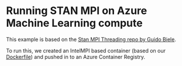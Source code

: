 # Running STAN MPI on Azure Machine Learning compute

This example is based on the [Stan MPI Threading repo by Guido Biele](https://github.com/gbiele/Stan_MPI_Threading).

To run this, we created an IntelMPI based container (based on our [Dockerfile](./Dockerfile)) and pushed in to an Azure Container Registry.